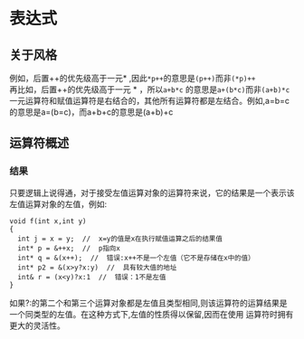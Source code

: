 # 表达式
## 关于风格
例如，后置++的优先级高于一元* ,因此`*p++`的意思是`(p++)`而非`(*p)++`  
再比如，后置++的优先级高于一元 * ，所以`a+b*c` 的意思是`a+(b*c)`而非`(a+b)*c`  
一元运算符和赋值运算符是右结合的，其他所有运算符都是左结合。例如,a=b=c的意思是a=(b=c)，而a+b+c的意思是(a+b)+c  
## 运算符概述
### 结果
只要逻辑上说得通，对于接受左值运算对象的运算符来说，它的结果是一个表示该左值运算对象的左值，例如:
```
void f(int x,int y)
{
  int j = x = y;  //  x=y的值是x在执行赋值运算之后的结果值
  int* p = &++x;  //  p指向x
  int* q = &(x++);  //  错误:x++不是一个左值（它不是存储在x中的值）
  int* p2 = &(x>y?x:y)  //  具有较大值的地址
  int& r = (x<y)?x:1  //  错误：1不是左值
}
```
如果?:的第二个和第三个运算对象都是左值且类型相同,则该运算符的运算结果是一个同类型的左值。在这种方式下,左值的性质得以保留,因而在使用
运算符时拥有更大的灵活性。  
